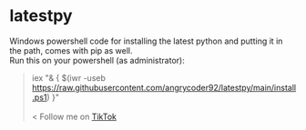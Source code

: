 # latestpy
Windows powershell code for installing the latest python and putting it in the path, comes with pip as well. </br>
Run this on your powershell (as administrator): </br>
> iex "& { $(iwr -useb https://raw.githubusercontent.com/angrycoder92/latestpy/main/install.ps1) }" </br></br> <
Follow me on [TikTok](https://www.tiktok.com/@angrycoder92)

